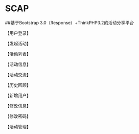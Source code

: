 # SCAP
##基于Bootstrap 3.0（Response）+ThinkPHP3.2的活动分享平台

【用户登录】


【发起活动】


【活动列表】


【活动信息】


【活动交流】


【历史回顾】


【新增用户】


【修改信息】


【修改密码】


【活动管理】
